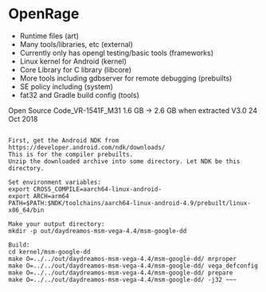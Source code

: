 # OpenRage
- Runtime files (art)
- Many tools/libraries, etc (external)
- Currently only has opengl testing/basic tools (frameworks)
- Linux kernel for Android (kernel)
- Core Library for C library (libcore)
- More tools including gdbserver for remote debugging (prebuilts)
- SE policy including (system)
- fat32 and Gradle build config (tools) 


Open Source Code_VR-1541F_M31
1.6 GB -> 2.6 GB when extracted
V3.0
24 Oct 2018

~~~Here are instructions for building the kernel.

First, get the Android NDK from https://developer.android.com/ndk/downloads/
This is for the compiler prebuilts.
Unzip the downloaded archive into some directory. Let NDK be this directory.

Set environment variables:
export CROSS_COMPILE=aarch64-linux-android-
export ARCH=arm64
PATH=$PATH:$NDK/toolchains/aarch64-linux-android-4.9/prebuilt/linux-x86_64/bin

Make your output directory:
mkdir -p out/daydreamos-msm-vega-4.4/msm-google-dd

Build:
cd kernel/msm-google-dd
make O=../../out/daydreamos-msm-vega-4.4/msm-google-dd/ mrproper
make O=../../out/daydreamos-msm-vega-4.4/msm-google-dd/ vega_defconfig
make O=../../out/daydreamos-msm-vega-4.4/msm-google-dd/ prepare
make O=../../out/daydreamos-msm-vega-4.4/msm-google-dd/ -j32 ~~~
